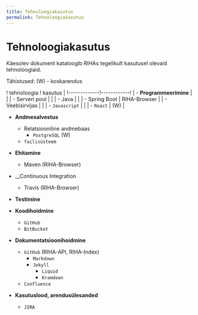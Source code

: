 ```yaml
---
title: Tehnoloogiakasutus
permalink: Tehnoloogiakasutus
---
```


# Tehnoloogiakasutus

Käesolev dokument kataloogib RIHAs tegelikult kasutusel olevaid tehnoloogiaid.

Tähistused: (W) - koskarendus

! tehnoloogia ! kasutus    |
!-------------!------------!
| - __Programmeerimine__ |    |
|  - Serveri pool        |    |
|    - Java              |    |
|      - Spring Boot     | RIHA-Browser |
|  - Veebisirvijas       |    |
|    - `Javascript`      |    |
|    - `React`           | (W) |

- __Andmesalvestus__
  - Relatsiooniline andmebaas
    - `PostgreSQL` (W)
  - `failisüsteem`  

- __Ehitamine__
  - Maven (RIHA-Browser)

- __Continuous Integration
  - Travis (RIHA-Browser)

- __Testimine__

- __Koodihoidmine__
  - `GitHub`
  - `BitBucket`
- __Dokumentatsioonihoidmine__
  - `GitHub` (RIHA-API, RIHA-Index)
    - `Markdown`
    - `Jekyll`
      - `Liquid`
      - `Kramdown`
  - `Confluence`
- __Kasutuslood, arendusülesanded__
  - `JIRA`    

